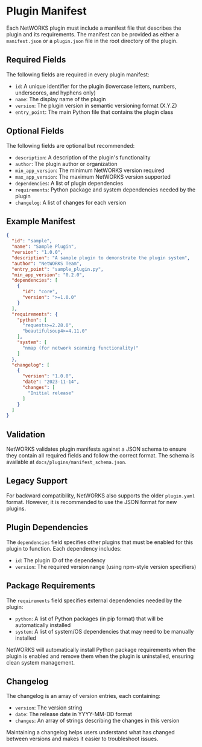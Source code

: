 # Plugin Manifest

Each NetWORKS plugin must include a manifest file that describes the plugin and its requirements. The manifest can be provided as either a `manifest.json` or a `plugin.json` file in the root directory of the plugin.

## Required Fields

The following fields are required in every plugin manifest:

- `id`: A unique identifier for the plugin (lowercase letters, numbers, underscores, and hyphens only)
- `name`: The display name of the plugin
- `version`: The plugin version in semantic versioning format (X.Y.Z)
- `entry_point`: The main Python file that contains the plugin class

## Optional Fields

The following fields are optional but recommended:

- `description`: A description of the plugin's functionality
- `author`: The plugin author or organization
- `min_app_version`: The minimum NetWORKS version required
- `max_app_version`: The maximum NetWORKS version supported
- `dependencies`: A list of plugin dependencies
- `requirements`: Python package and system dependencies needed by the plugin
- `changelog`: A list of changes for each version

## Example Manifest

```json
{
  "id": "sample",
  "name": "Sample Plugin",
  "version": "1.0.0",
  "description": "A sample plugin to demonstrate the plugin system",
  "author": "NetWORKS Team",
  "entry_point": "sample_plugin.py",
  "min_app_version": "0.2.0",
  "dependencies": [
    {
      "id": "core",
      "version": ">=1.0.0"
    }
  ],
  "requirements": {
    "python": [
      "requests>=2.28.0",
      "beautifulsoup4>=4.11.0"
    ],
    "system": [
      "nmap (for network scanning functionality)"
    ]
  },
  "changelog": [
    {
      "version": "1.0.0",
      "date": "2023-11-14",
      "changes": [
        "Initial release"
      ]
    }
  ]
}
```

## Validation

NetWORKS validates plugin manifests against a JSON schema to ensure they contain all required fields and follow the correct format. The schema is available at `docs/plugins/manifest_schema.json`.

## Legacy Support

For backward compatibility, NetWORKS also supports the older `plugin.yaml` format. However, it is recommended to use the JSON format for new plugins.

## Plugin Dependencies

The `dependencies` field specifies other plugins that must be enabled for this plugin to function. Each dependency includes:

- `id`: The plugin ID of the dependency
- `version`: The required version range (using npm-style version specifiers)

## Package Requirements

The `requirements` field specifies external dependencies needed by the plugin:

- `python`: A list of Python packages (in pip format) that will be automatically installed
- `system`: A list of system/OS dependencies that may need to be manually installed

NetWORKS will automatically install Python package requirements when the plugin is enabled and remove them when the plugin is uninstalled, ensuring clean system management.

## Changelog

The changelog is an array of version entries, each containing:

- `version`: The version string
- `date`: The release date in YYYY-MM-DD format
- `changes`: An array of strings describing the changes in this version

Maintaining a changelog helps users understand what has changed between versions and makes it easier to troubleshoot issues. 